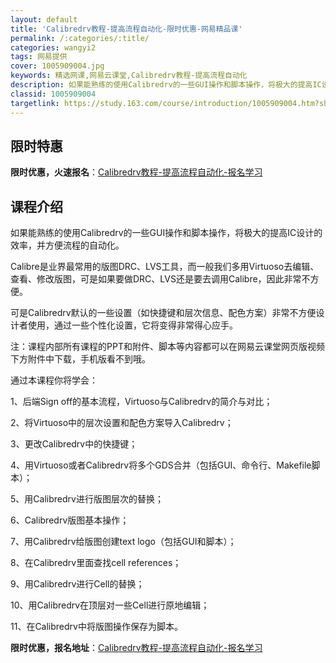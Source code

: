 ```yaml
---
layout: default
title: 'Calibredrv教程-提高流程自动化-限时优惠-网易精品课'
permalink: /:categories/:title/
categories: wangyi2
tags: 网易提供
cover: 1005909004.jpg
keywords: 精选网课,网易云课堂,Calibredrv教程-提高流程自动化
description: 如果能熟练的使用Calibredrv的一些GUI操作和脚本操作，将极大的提高IC设计的效率，并方便流程的自动化。Cali
classid: 1005909004
targetlink: https://study.163.com/course/introduction/1005909004.htm?share=1&shareId=1025206652&utm_campaign=share&utm_medium=iphoneShare&utm_source=&utm_u=1025206652
---
```


## 限时特惠

**限时优惠，火速报名**：[Calibredrv教程-提高流程自动化-报名学习](https://study.163.com/course/introduction/1005909004.htm?share=1&shareId=1025206652&utm_campaign=share&utm_medium=iphoneShare&utm_source=&utm_u=1025206652)

## 课程介绍

如果能熟练的使用Calibredrv的一些GUI操作和脚本操作，将极大的提高IC设计的效率，并方便流程的自动化。

Calibre是业界最常用的版图DRC、LVS工具，而一般我们多用Virtuoso去编辑、查看、修改版图，可是如果要做DRC、LVS还是要去调用Calibre，因此非常不方便。

可是Calibredrv默认的一些设置（如快捷键和层次信息、配色方案）非常不方便设计者使用，通过一些个性化设置，它将变得非常得心应手。



注：课程内部所有课程的PPT和附件、脚本等内容都可以在网易云课堂网页版视频下方附件中下载，手机版看不到哦。



通过本课程你将学会：

1、后端Sign off的基本流程，Virtuoso与Calibredrv的简介与对比；

2、将Virtuoso中的层次设置和配色方案导入Calibredrv；

3、更改Calibredrv中的快捷键；

4、用Virtuoso或者Calibredrv将多个GDS合并（包括GUI、命令行、Makefile脚本）；

5、用Calibredrv进行版图层次的替换；

6、Calibredrv版图基本操作；

7、用Calibredrv给版图创建text logo（包括GUI和脚本）；

8、在Calibredrv里面查找cell references；

9、用Calibredrv进行Cell的替换；

10、用Calibredrv在顶层对一些Cell进行原地编辑；

11、在Calibredrv中将版图操作保存为脚本。

**限时优惠，报名地址**：[Calibredrv教程-提高流程自动化-报名学习](https://study.163.com/course/introduction/1005909004.htm?share=1&shareId=1025206652&utm_campaign=share&utm_medium=iphoneShare&utm_source=&utm_u=1025206652)


